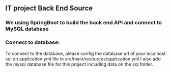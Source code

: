 ## IT project Back End Source
### We using SpringBoot to build the back end API and connect to MySQL database
### Connect to database: 
To connect to the database, please config the database url of your localhost sql on application.yml file in src/main/resources/application.yml
I also add the mysql database file for this project including data on the sql folder.
